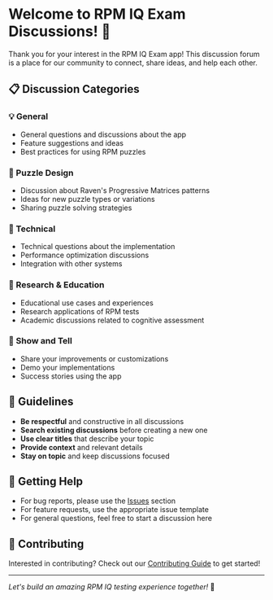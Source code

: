 # Welcome to RPM IQ Exam Discussions! 🧠

Thank you for your interest in the RPM IQ Exam app! This discussion forum is a place for our community to connect, share ideas, and help each other.

## 📋 Discussion Categories

### 💡 General
- General questions and discussions about the app
- Feature suggestions and ideas
- Best practices for using RPM puzzles

### 🧩 Puzzle Design
- Discussion about Raven's Progressive Matrices patterns
- Ideas for new puzzle types or variations
- Sharing puzzle solving strategies

### 🔧 Technical
- Technical questions about the implementation
- Performance optimization discussions
- Integration with other systems

### 🎯 Research & Education
- Educational use cases and experiences
- Research applications of RPM tests
- Academic discussions related to cognitive assessment

### 📢 Show and Tell
- Share your improvements or customizations
- Demo your implementations
- Success stories using the app

## 📝 Guidelines

- **Be respectful** and constructive in all discussions
- **Search existing discussions** before creating a new one
- **Use clear titles** that describe your topic
- **Provide context** and relevant details
- **Stay on topic** and keep discussions focused

## 🎯 Getting Help

- For bug reports, please use the [Issues](../issues) section
- For feature requests, use the appropriate issue template
- For general questions, feel free to start a discussion here

## 🤝 Contributing

Interested in contributing? Check out our [Contributing Guide](../CONTRIBUTING.md) to get started!

---

*Let's build an amazing RPM IQ testing experience together!* 🚀